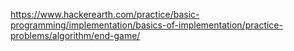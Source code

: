 https://www.hackerearth.com/practice/basic-programming/implementation/basics-of-implementation/practice-problems/algorithm/end-game/
